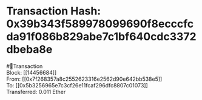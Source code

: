 
Transaction Hash: 0x39b343f589978099690f8ecccfcda91f086b829abe7c1bf640cdc3372dbeba8e
====================================================================================
  
#💸Transaction  
Block: [[14456684]]  
From: [[0x7f268357a8c2552623316e2562d90e642bb538e5]]  
To: [[0x5b3256965e7c3cf26e11fcaf296dfc8807c01073]]  
Transferred: 0.011 Ether